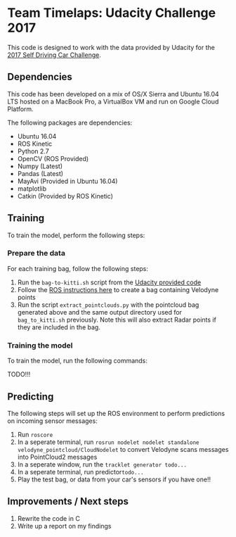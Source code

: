 # Team Timelaps: Udacity Challenge 2017

This code is designed to work with the data provided by Udacity for the [2017 Self Driving Car Challenge](https://github.com/udacity/didi-competition). 

## Dependencies

This code has been developed on a mix of OS/X Sierra and Ubuntu 16.04 LTS hosted on a MacBook Pro, a VirtualBox VM and run on Google Cloud Platform.

The following packages are dependencies:

* Ubuntu 16.04
* ROS Kinetic
* Python 2.7
* OpenCV (ROS Provided)
* Numpy (Latest)
* Pandas (Latest)
* MayAvi (Provided in Ubuntu 16.04)
* matplotlib
* Catkin (Provided by ROS Kinetic)


## Training

To train the model, perform the following steps:

### Prepare the data

For each training bag, follow the following steps:

1. Run the `bag-to-kitti.sh` script from the [Udacity provided code](https://github.com/udacity/didi-competition/tree/master/tracklets)
1. Follow the [ROS instructions here](https://github.com/udacity/didi-competition/tree/master/tracklets) to create a bag containing Velodyne points 
1. Run the script `extract_pointclouds.py` with the pointcloud bag generated above and the same output directory used for `bag_to_kitti.sh` previously.  Note this will also extract Radar points if they are included in the bag.

### Training the model

To train the model, run the following commands:

TODO!!!


## Predicting

The following steps will set up the ROS environment to perform predictions on incoming sensor messages:

1. Run `roscore`
1. In a seperate terminal, run `rosrun nodelet nodelet standalone velodyne_pointcloud/CloudNodelet` to convert Velodyne scans messages into PointCloud2 messages
1. In a seperate window, run the `tracklet generator todo...`
1. In a seperate terminal, run predictor`todo...`
1. Play the test bag, or data from your car's sensors if you have one!!


## Improvements / Next steps

1. Rewrite the code in C
1. Write up a report on my findings
